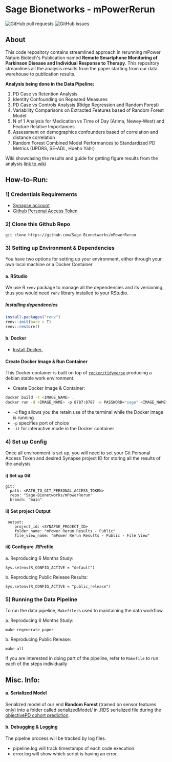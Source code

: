 # Sage Bionetworks - mPowerRerun

<img alt="GitHub pull requests" src="https://img.shields.io/github/issues-pr/Sage-Bionetworks/mPowerRerun">  <img alt="GitHub issues" src="https://img.shields.io/github/issues/Sage-Bionetworks/mPowerRerun">

## About
This code repository contains streamlined approach in rerunning mPower Nature Biotech's Publication named **Remote Smartphone Monitoring of Parkinson Disease and Individual Response to Therapy**. This repository streamlines all the analysis results from the paper starting from our data warehouse to publication results.

**Analysis being done in the Data Pipeline:**
1. PD Case vs Retention Analysis
2. Identity Confounding on Repeated Measures
3. PD Case vs Controls Analysis (Ridge Regression and Random Forest)
4. Variability Comparisons on Extracted Features based of Random Forest Model
5. N of 1 Analysis for Medication vs Time of Day (Arima, Newey-West) and Feature Relative Importances
6. Assessment on demographics confounders based of correlation and distance correlation
7. Random Forest Combined Model Performances to Standardized PD Metrics (UPDRS, SE-ADL, Hoehn Yahr)

Wiki showcasing the results and guide for getting figure results from the analysis [link to wiki](https://www.synapse.org/#!Synapse:syn23277418/wiki/606593)

## How-to-Run:

### 1) Credentials Requirements

- [Synapse account](https://docs.synapse.org/articles/getting_started.html) 
- [Github Personal Access Token](https://docs.github.com/en/free-pro-team@latest/github/authenticating-to-github/creating-a-personal-access-token)

### 2) Clone this Github Repo
```
git clone https://github.com/Sage-Bionetworks/mPowerRerun
```

### 3) Setting up Environment & Dependencies
You have two options for setting up your environment, either through your own local machine or a Docker Container

#### a. RStudio
We use R `renv` package to manage all the dependencies and its versioning, thus you would need `renv` library installed to your RStudio.

##### Installing dependencies
```R
install.packages("renv")
renv::init(bare = T)
renv::restore()
```

#### b. Docker
- [Install Docker.](https://docs.docker.com/v17.12/install/#supported-platforms)

#### Create Docker Image & Run Container
This Docker container is built on top of  [`rocker/tidyverse`](https://hub.docker.com/r/rocker/tidyverse/) producing a debian stable work environment.

- Create Docker Image & Container:
```bash
docker build -t <IMAGE_NAME> . 
docker run -d <IMAGE_NAME> -p 8787:8787 -e PASSWORD="sage" <IMAGE_NAME>
```
- `-d` flag allows you the retain use of the terminal while the Docker image is running 
- `-p` specifies port of choice
- `-it` for interactive mode in the Docker container

### 4) Set up Config
Once all environment is set up, you will need to set your Git Personal Access Token and desired Synapse project ID for storing all the results of the analysis

#### i) Set up Git
```
git:
  path: <PATH_TO_GIT_PERSONAL_ACCESS_TOKEN>
  repo: "Sage-Bionetworks/mPowerRerun"
  branch: "main"
```

#### ii) Set project Output
```
 output:
    project_id: <SYNAPSE_PROJECT_ID>
    folder_name: "mPower Rerun Results - Public"
    file_view_name: "mPower Rerun Results - Public - File View"
```

#### iii) Configure .RProfile
a. Reproducing 6 Months Study:
```
Sys.setenv(R_CONFIG_ACTIVE = "default")
```
b. Reproducing Public Release Results:
```
Sys.setenv(R_CONFIG_ACTIVE = "public_release")
```

### 5) Running the Data Pipeline
To run the data pipeline, `Makefile` is used to maintaining the data workflow.

a. Reproducing 6 Months Study:
```
make regenerate_paper
```
b. Reproducing Public Release:
```
make all
```

If you are interested in doing part of the pipeline, refer to `Makefile` to run each of the steps individually


## Misc. Info:
#### a. Serialized Model
Serialized model of our end **Random Forest** (trained on sensor features only) into a folder called serializedModel/ in .RDS serialized file during the [objectivePD cohort prediction](https://github.com/arytontediarjo/mPowerRerun/blob/master/R/Analyses/trainOnMPower_predictObjPD.R).

#### b. Debugging & Logging
The pipelne process will be tracked by log files. 
- pipeline.log will track timestamps of each code execution.
- error.log will show which script is having an error.
